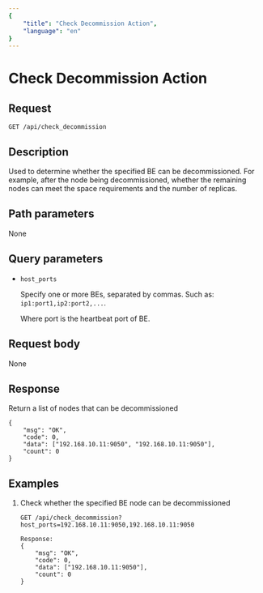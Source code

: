 ```yaml
---
{
    "title": "Check Decommission Action",
    "language": "en"
}
---
```


<!-- 
Licensed to the Apache Software Foundation (ASF) under one
or more contributor license agreements.  See the NOTICE file
distributed with this work for additional information
regarding copyright ownership.  The ASF licenses this file
to you under the Apache License, Version 2.0 (the
"License"); you may not use this file except in compliance
with the License.  You may obtain a copy of the License at

  http://www.apache.org/licenses/LICENSE-2.0

Unless required by applicable law or agreed to in writing,
software distributed under the License is distributed on an
"AS IS" BASIS, WITHOUT WARRANTIES OR CONDITIONS OF ANY
KIND, either express or implied.  See the License for the
specific language governing permissions and limitations
under the License.
-->

# Check Decommission Action

## Request

`GET /api/check_decommission`

## Description

Used to determine whether the specified BE can be decommissioned. For example, after the node being decommissioned, whether the remaining nodes can meet the space requirements and the number of replicas.
    
## Path parameters

None

## Query parameters

* `host_ports`

    Specify one or more BEs, separated by commas. Such as: `ip1:port1,ip2:port2,...`.

    Where port is the heartbeat port of BE.

## Request body

None

## Response

Return a list of nodes that can be decommissioned

```
{
	"msg": "OK",
	"code": 0,
	"data": ["192.168.10.11:9050", "192.168.10.11:9050"],
	"count": 0
}
```
    
## Examples

1. Check whether the specified BE node can be decommissioned

    ```
    GET /api/check_decommission?host_ports=192.168.10.11:9050,192.168.10.11:9050
    
    Response:
    {
    	"msg": "OK",
    	"code": 0,
    	"data": ["192.168.10.11:9050"],
    	"count": 0
    }
    ```




